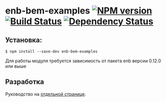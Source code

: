 enb-bem-examples [![NPM version](https://badge.fury.io/js/enb-bem-examples.svg)](http://badge.fury.io/js/enb-bem-examples) [![Build Status](https://travis-ci.org/andrewblond/enb-bem-examples.svg?branch=master)](https://travis-ci.org/andrewblond/enb-bem-examples) [![Dependency Status](https://gemnasium.com/andrewblond/enb-bem-examples.svg)](https://gemnasium.com/andrewblond/enb-bem-examples)
================

Установка:
----------

```
$ npm install --save-dev enb-bem-examples
```

Для работы модуля требуется зависимость от пакета enb версии 0.12.0 или выше

Разработка
----------

Руководство на [отдельной странице](/CONTRIBUTION.md).
